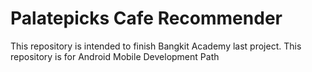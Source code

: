 # Palatepicks Cafe Recommender

This repository is intended to finish Bangkit Academy last project. This repository is for Android Mobile Development Path